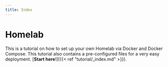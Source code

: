 ```yaml
---
title: Index
---
```


# Homelab

This is a tutorial on how to set up your own Homelab via Docker and Docker Compose. This tutorial also contains a pre-configured files for a very easy deployment. [**Start here**!]({{< ref "tutorial/_index.md" >}}).


